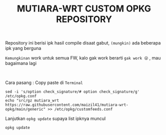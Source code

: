 <h1 align="center">
  MUTIARA-WRT CUSTOM OPKG REPOSITORY
</h1>

</br>

Repository ini berisi ipk hasil compile disaat gabut, `(mungkin)` ada beberapa ipk yang berguna

`Kemungkinan` work untuk semua FW, kalo gak work berarti `gak work 😜` , mau bagaimana lagi

</br>

Cara pasang : Copy paste di `Terminal`

```
sed -i 's/option check_signature/# option check_signature/g' /etc/opkg.conf
echo "src/gz mutiara_wrt https://raw.githubusercontent.com/maizil41/mutiara-wrt-opkg/main/generic" >> /etc/opkg/customfeeds.conf
```

Lanjutkan `opkg update` supaya list ipknya muncul

```
opkg update
```
